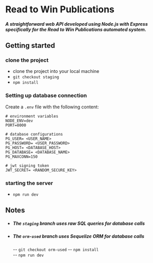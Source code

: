 # Read to Win Publications

##### A straightforward web API developed using Node.js with Express specifically for the Read to Win Publications automated system.

## Getting started

### clone the project

- clone the project into your local machine
- `git checkout staging`
- `npm install`

### Setting up database connection

Create a `.env` file with the following content:

```
# environment variables
NODE_ENV=dev
PORT=8000

# database configurations
PG_USER= <USER_NAME>
PG_PASSWORD= <USER_PASSWORD>
PG_HOST= <DATABASE_HOST>
PG_DATABASE= <DATABASE_NAME>
PG_MAXCONN=150

# jwt signing token
JWT_SECRET= <RANDOM_SECURE_KEY>
```

### starting the server

- `npm run dev`

## Notes

- ##### The `staging` branch uses raw SQL queries for database calls
- ##### The `orm-used` branch uses Sequelize ORM for database calls
  -- `git checkout orm-used`
  -- `npm install`  
  -- `npm run dev`
